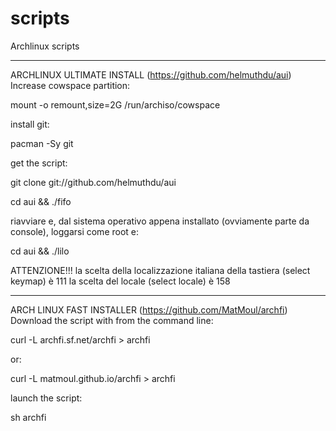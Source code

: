 # scripts
Archlinux scripts

**************************************************************************************
ARCHLINUX ULTIMATE INSTALL (https://github.com/helmuthdu/aui)
Increase cowspace partition:

mount -o remount,size=2G /run/archiso/cowspace

install git:

pacman -Sy git

get the script:

git clone git://github.com/helmuthdu/aui

cd aui && ./fifo

riavviare e, dal sistema operativo appena installato (ovviamente parte da console), loggarsi come root e:

cd aui && ./lilo

ATTENZIONE!!!
la scelta della localizzazione italiana della tastiera (select keymap) è 111
la scelta del locale (select locale) è 158

**************************************************************************************
ARCH LINUX FAST INSTALLER (https://github.com/MatMoul/archfi)
Download the script with from the command line:

curl -L archfi.sf.net/archfi > archfi

or:

curl -L matmoul.github.io/archfi > archfi

launch the script:

sh archfi
